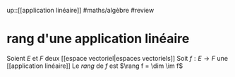 up::[[application linéaire]]
#maths/algèbre #review 
# rang d'une application linéaire
Soient $E$ et $F$ deux [[espace vectoriel|espaces vectoriels]]
Soit $f: E\rightarrow F$ une [[application linéaire]]
Le _rang_ de $f$ est $\rang f = \dim \im f$


